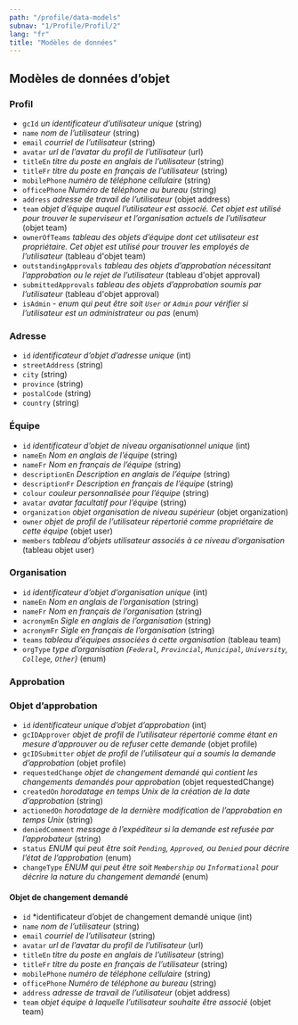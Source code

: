 ```yaml
---
path: "/profile/data-models"
subnav: "1/Profile/Profil/2"
lang: "fr"
title: "Modèles de données"
---
```


<helmet>
<title> Profile - Modèles de données </title>
</helmet>

## Modèles de données d’objet

### Profil

* `gcId` *un identificateur d’utilisateur unique* (string)
* `name` *nom de l’utilisateur* (string)
* `email` *courriel de l’utilisateur* (string)
* `avatar` *url de l’avatar du profil de l’utilisateur* (url)
* `titleEn` *titre du poste en anglais de l’utilisateur* (string)
* `titleFr` *titre du poste en français de l’utilisateur* (string)
* `mobilePhone` *numéro de téléphone cellulaire* (string)
* `officePhone` *Numéro de téléphone au bureau* (string)
* `address` *adresse de travail de l’utilisateur* (objet address)
* `team` *objet d’équipe auquel l’utilisateur est associé. Cet objet est utilisé pour trouver le superviseur et l’organisation actuels de l’utilisateur* (objet team)
* `ownerOfTeams` *tableau des objets d’équipe dont cet utilisateur est propriétaire. Cet objet est utilisé pour trouver les employés de l’utilisateur* (tableau d'objet team)
* `outstandingApprovals` *tableau des objets d’approbation nécessitant l’approbation ou le rejet de l’utilisateur* (tableau d'objet approval)
* `submittedApprovals` *tableau des objets d’approbation soumis par l’utilisateur* (tableau d'objet approval)
* `isAdmin` - *enum qui peut être soit `User` or `Admin` pour vérifier si l’utilisateur est un administrateur ou pas* (enum)

### Adresse

* `id` *identificateur d’objet d’adresse unique* (int)
* `streetAddress` (string)
* `city` (string)
* `province` (string)
* `postalCode` (string)
* `country` (string)

### Équipe

* `id` *identificateur d’objet de niveau organisationnel unique* (int)
* `nameEn` *Nom en anglais de l’équipe* (string)
* `nameFr` *Nom en français de l’équipe* (string)
* `descriptionEn` *Description en anglais de l’équipe* (string)
* `descriptionFr` *Description en français de l’équipe* (string)
* `colour` *couleur personnalisée pour l’équipe* (string)
* `avatar` *avatar facultatif pour l’équipe* (string)
* `organization` *objet organisation de niveau supérieur* (objet organization)
* `owner` *objet de profil de l’utilisateur répertorié comme propriétaire de cette équipe* (objet user)
* `members` *tableau d’objets utilisateur associés à ce niveau d’organisation* (tableau objet user)

### Organisation

* `id` *identificateur d’objet d’organisation unique* (int)
* `nameEn` *Nom en anglais de l’organisation* (string)
* `nameFr` *Nom en français de l’organisation* (string)
* `acronymEn` *Sigle en anglais de l’organisation* (string)
* `acronymFr` *Sigle en français de l’organisation* (string)
* `teams` *tableau d’équipes associées à cette organisation* (tableau team)
* `orgType` *type d’organisation (`Federal`, `Provincial`, `Municipal`, `University`, `College`, `Other`)* (enum)

### Approbation

### Objet d’approbation

* `id` *identificateur unique d’objet d’approbation* (int)
* `gcIDApprover` *objet de profil de l’utilisateur répertorié comme étant en mesure d’approuver ou de refuser cette demande* (objet profile)
* `gcIDSubmitter` *objet de profil de l’utilisateur qui a soumis la demande d’approbation* (objet profile)
* `requestedChange` *objet de changement demandé qui contient les changements demandés pour approbation* (objet requestedChange)
* `createdOn` *horodatage en temps Unix de la création de la date d’approbation* (string)
* `actionedOn` *horodatage de la dernière modification de l’approbation en temps Unix* (string)
* `deniedComment` *message à l’expéditeur si la demande est refusée par l’approbateur* (string)
* `status` *ENUM qui peut être soit `Pending`, `Approved`, ou `Denied` pour décrire l’état de l’approbation* (enum)
* `changeType` *ENUM qui peut être soit `Membership` ou `Informational` pour décrire la nature du changement demandé* (enum)

#### Objet de changement demandé

* `id` *identificateur d’objet de changement demandé unique (int)
* `name` *nom de l’utilisateur* (string)
* `email` *courriel de l’utilisateur* (string)
* `avatar` *url de l’avatar du profil de l’utilisateur* (url)
* `titleEn` *titre du poste en anglais de l’utilisateur* (string)
* `titleFr` *titre du poste en français de l’utilisateur* (string)
* `mobilePhone` *numéro de téléphone cellulaire* (string)
* `officePhone` *Numéro de téléphone au bureau* (string)
* `address` *adresse de travail de l’utilisateur* (objet address)
* `team` *objet équipe à laquelle l’utilisateur souhaite être associé* (objet team)